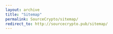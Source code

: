 ```yaml
---
layout: archive
title: "Sitemap"
permalink: SourceCrypto/sitemap/
redirect_to: http://sourcecrypto.pub/sitemap/
---
```

